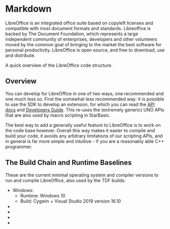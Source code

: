 # Markdown

LibreOffice is an integrated office suite based on copyleft licenses and compatible with most document formats and standards. Libreoffice is backed by The Document Foundation, which represents a large independent community of enterprises, developers and other volunteers moved by the common goal of bringing to the market the best software for personal productivity. LibreOffice is open source, and free to download, use and distribute.

A quick overview of the LibreOffice code structure.

## Overview

You can develop for LibreOffice in one of two ways, one recommended and one much less so. First the somewhat less recommended way: it is possible to use the SDK to develop an extension, for which you can read the [API docs][1] and [Developers Guide][2]. This re-uses the (extremely generic) UNO APIs that are also used by macro scripting in StarBasic.

The best way to add a generally useful feature to LibreOffice is to work on the code base however. Overall this way makes it easier to compile and build your code, it avoids any arbitrary limitations of our scripting APIs, and in general is far more simple and intuitive - if you are a reasonably able C++ programmer.

## The Build Chain and Runtime Baselines

These are the current minimal operating system and compiler versions to run and compile LibreOffice, also used by the TDF builds:

- Windows:
    - Runtime: Windows 10
    - Build: Cygwin + Visual Studio 2019 version 16.10
-
-
-
-



[1]: https://api.libreoffice.org/
[2]: https://wiki.documentfoundation.org/Documentation/DevGuide